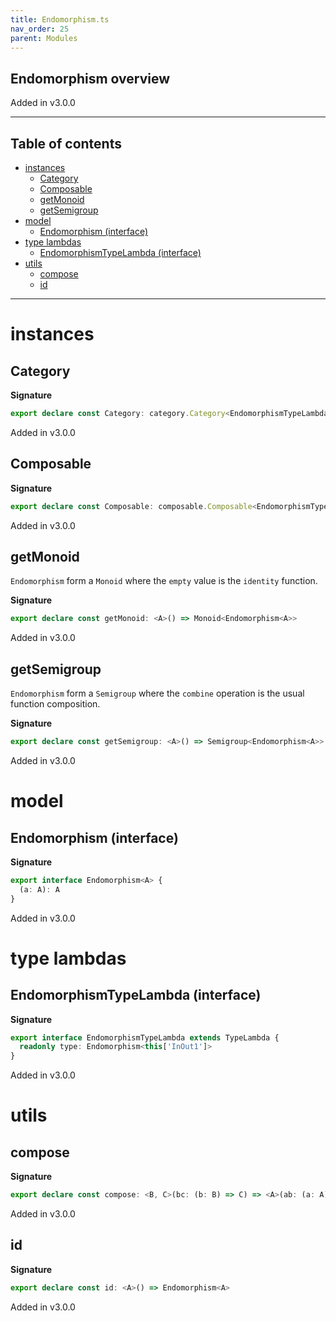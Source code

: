 ```yaml
---
title: Endomorphism.ts
nav_order: 25
parent: Modules
---
```


## Endomorphism overview

Added in v3.0.0

---

<h2 class="text-delta">Table of contents</h2>

- [instances](#instances)
  - [Category](#category)
  - [Composable](#composable)
  - [getMonoid](#getmonoid)
  - [getSemigroup](#getsemigroup)
- [model](#model)
  - [Endomorphism (interface)](#endomorphism-interface)
- [type lambdas](#type-lambdas)
  - [EndomorphismTypeLambda (interface)](#endomorphismtypelambda-interface)
- [utils](#utils)
  - [compose](#compose)
  - [id](#id)

---

# instances

## Category

**Signature**

```ts
export declare const Category: category.Category<EndomorphismTypeLambda>
```

Added in v3.0.0

## Composable

**Signature**

```ts
export declare const Composable: composable.Composable<EndomorphismTypeLambda>
```

Added in v3.0.0

## getMonoid

`Endomorphism` form a `Monoid` where the `empty` value is the `identity` function.

**Signature**

```ts
export declare const getMonoid: <A>() => Monoid<Endomorphism<A>>
```

Added in v3.0.0

## getSemigroup

`Endomorphism` form a `Semigroup` where the `combine` operation is the usual function composition.

**Signature**

```ts
export declare const getSemigroup: <A>() => Semigroup<Endomorphism<A>>
```

Added in v3.0.0

# model

## Endomorphism (interface)

**Signature**

```ts
export interface Endomorphism<A> {
  (a: A): A
}
```

Added in v3.0.0

# type lambdas

## EndomorphismTypeLambda (interface)

**Signature**

```ts
export interface EndomorphismTypeLambda extends TypeLambda {
  readonly type: Endomorphism<this['InOut1']>
}
```

Added in v3.0.0

# utils

## compose

**Signature**

```ts
export declare const compose: <B, C>(bc: (b: B) => C) => <A>(ab: (a: A) => B) => (a: A) => C
```

Added in v3.0.0

## id

**Signature**

```ts
export declare const id: <A>() => Endomorphism<A>
```

Added in v3.0.0

